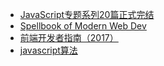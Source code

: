 - [JavaScript专题系列20篇正式完结](https://juejin.im/post/59eff1fb6fb9a044ff30a942)
- [Spellbook of Modern Web Dev](https://github.com/dexteryy/spellbook-of-modern-webdev)
- [前端开发者指南（2017）](https://github.com/Hujiang-FE/front-end-handbook-2017)
- [javascript算法](https://github.com/trekhleb/javascript-algorithms)